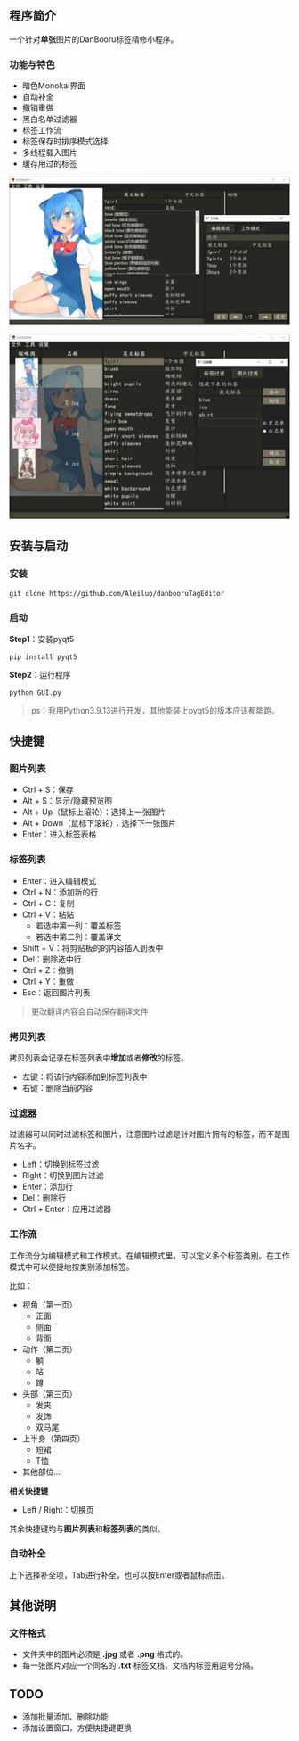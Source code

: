 ## 程序简介
一个针对**单张**图片的DanBooru标签精修小程序。

### 功能与特色
- 暗色Monokai界面
- 自动补全
- 撤销重做
- 黑白名单过滤器
- 标签工作流
- 标签保存时排序模式选择
- 多线程载入图片
- 缓存用过的标签

![](./imgs/display1.png)

![](./imgs/display2.png)

## 安装与启动

### 安装

```
git clone https://github.com/Aleiluo/danbooruTagEditor
```

### 启动

**Step1**：安装pyqt5

```
pip install pyqt5
```

**Step2**：运行程序

```
python GUI.py
```

> ps：我用Python3.9.13进行开发，其他能装上pyqt5的版本应该都能跑。

## 快捷键

### 图片列表
- Ctrl + S：保存
- Alt + S：显示/隐藏预览图
- Alt + Up（鼠标上滚轮）：选择上一张图片
- Alt + Down（鼠标下滚轮）：选择下一张图片
- Enter：进入标签表格

### 标签列表

- Enter：进入编辑模式
- Ctrl + N：添加新的行
- Ctrl + C：复制
- Ctrl + V：粘贴
  - 若选中第一列：覆盖标签
  - 若选中第二列：覆盖译文
- Shift + V：将剪贴板的的内容插入到表中
- Del：删除选中行
- Ctrl + Z：撤销
- Ctrl + Y：重做
- Esc：返回图片列表

> 更改翻译内容会自动保存翻译文件

### 拷贝列表
拷贝列表会记录在标签列表中**增加**或者**修改**的标签。

- 左键：将该行内容添加到标签列表中
- 右键：删除当前内容

### 过滤器
过滤器可以同时过滤标签和图片，注意图片过滤是针对图片拥有的标签，而不是图片名字。

- Left：切换到标签过滤
- Right：切换到图片过滤
- Enter：添加行
- Del：删除行
- Ctrl + Enter：应用过滤器

### 工作流
工作流分为编辑模式和工作模式。在编辑模式里，可以定义多个标签类别。在工作模式中可以便捷地按类别添加标签。

比如：
- 视角（第一页）
  - 正面
  - 侧面
  - 背面
- 动作（第二页）
  - 躺
  - 站
  - 蹲
- 头部（第三页）
  - 发夹
  - 发饰
  - 双马尾
- 上半身（第四页）
  - 短裙
  - T恤
- 其他部位...

**相关快捷键**

- Left / Right：切换页

其余快捷键均与**图片列表**和**标签列表**的类似。

### 自动补全

上下选择补全项，Tab进行补全，也可以按Enter或者鼠标点击。

## 其他说明

### 文件格式
- 文件夹中的图片必须是 **.jpg** 或者 **.png** 格式的。
- 每一张图片对应一个同名的 **.txt** 标签文档，文档内标签用逗号分隔。

## TODO

- 添加批量添加、删除功能
- 添加设置窗口，方便快捷键更换
